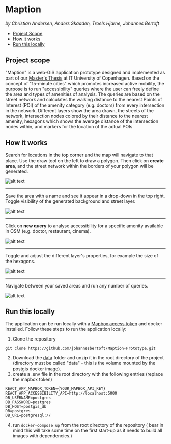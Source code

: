# Maption 

_by Christian Andersen, Anders Skaaden, Troels Hjarne, Johannes Bertoft_


  - [Project Scope](#the-project)
  - [How it works](#how-it-works)
  - [Run this locally](#run-this-locally)


## Project scope

"Maption" is a web-GIS application prototype designed and implemented as part of our [Master's Thesis](maption_thesis.pdf) at IT University of Copenhagen. Based on the concept of "15-minute cities" which promotes increased active mobility, the purpose is to run "accessibility" queries where the user can freely define the area and types of amenities of analysis. The queries are based on the street network and calculates the walking distance to the nearest Points of Interest (POI) of the amenity category (e.g. doctors) from every intersection in the network. Different layers show the area drawn, the streets of the network, intersection nodes colored by their distance to the nearest amenity, hexagons which shows the average distance of the intersection nodes within, and markers for the location of the actual POIs


## How it works

Search for locations in the top corner and the map will navigate to that place. Use the draw tool on the left to draw a polygon. Then click on **create area**, and the street network within the borders of your polygon will be generated. 

![alt text](https://media.giphy.com/media/IMPMWJNWsbOFMRxzT9/giphy.gif)

---

Save the area with a name and see it appear in a drop-down in the top right. Toggle visibility of the generated background and street layer.


![alt text](https://media.giphy.com/media/s63SB64OLoZGxYo8Ep/giphy.gif)

---

Click on **new query** to analyse accessibility for a specific amenity available in OSM (e.g. doctor, restaurant, cinema). 


![alt text](https://media.giphy.com/media/Nxvv4Yt5C9hZra7o8W/giphy.gif)

---

Toggle and adjust the different layer's properties, for example the size of the hexagons.

![alt text](https://media.giphy.com/media/UhyfydzHvt95ogiUtU/giphy.gif)

---

Navigate between your saved areas and run any number of queries. 

![alt text](https://media.giphy.com/media/U3iCvB3pARZY5LY0qQ/giphy.gif)


## Run this locally

The application can be run locally with a [Mapbox access token](https://account.mapbox.com/access-tokens/create) and docker installed. Follow these steps to run the application locally:

1. Clone the repository 
```
git clone https://github.com/johannesbertoft/Maption-Prototype.git
```
2. Download the [data](https://drive.google.com/file/d/1tFVF_QupfUujI7JAONbnIX32fLx81qzU/view?usp=sharing) folder and unzip it in the root directory of the project (directory must be called "data" - this is the volume mounted by the postgis docker image).
3. create a .env file in the root directory with the following entries (replace the mapbox token)
```
REACT_APP_MAPBOX_TOKEN={YOUR_MAPBOX_API_KEY}
REACT_APP_ACCESSIBILITY_API=http://localhost:5000
DB_USERNAME=postgres
DB_PASSWORD=postgres
DB_HOST=postgis_db
DB=postgres
DB_URL=postgresql://
```
4. run `docker-compose up` from the root directory of the repository ( bear in mind this will take some time on the first start-up as it needs to build all images with dependencies.)



